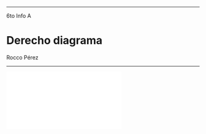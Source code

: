 
---

6to Info A

# Derecho diagrama

Rocco Pérez 

---

<embed src="/carpeta-digital/assets/PDF/derechoDiagrama.pdf">